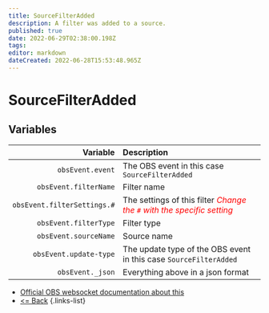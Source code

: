 ```yaml
---
title: SourceFilterAdded
description: A filter was added to a source.
published: true
date: 2022-06-29T02:38:00.198Z
tags: 
editor: markdown
dateCreated: 2022-06-28T15:53:48.965Z
---
```


# SourceFilterAdded

## Variables

| Variable | Description |
|---------:|:------------|
| `obsEvent.event` | The OBS event in this case `SourceFilterAdded`
| `obsEvent.filterName` | Filter name
| `obsEvent.filterSettings.#` | The settings of this filter  <span style="color:red">*Change the `#` with the specific setting*</span>
| `obsEvent.filterType` | Filter type
| `obsEvent.sourceName` | Source name
| `obsEvent.update-type` | The update type of the OBS event in this case `SourceFilterAdded`
| `obsEvent._json` | Everything above in a json format

* [Official OBS websocket documentation about this](https://github.com/obsproject/obs-websocket/blob/4.x-current/docs/generated/protocol.md#sourcefilteradded)
* [<= Back](/en/Integrations/OBS/OBS-Events)
{.links-list}